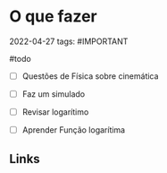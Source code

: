 # O que fazer
2022-04-27
tags: #IMPORTANT

#todo
- [ ] Questões de Física sobre cinemática 
- [ ] Faz um simulado 
- [ ] Revisar logarítimo 
- [ ] Aprender Função logarítima 


## Links
